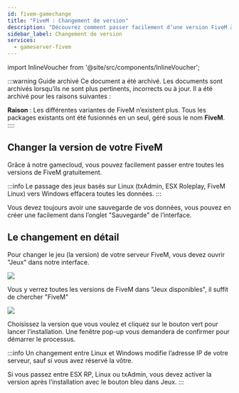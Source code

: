 ```yaml
---
id: fivem-gamechange
title: "FiveM : Changement de version"
description: "Découvrez comment passer facilement d’une version FiveM à une autre et gérer la configuration de votre serveur pour un gameplay optimal → En savoir plus maintenant"
sidebar_label: Changement de version
services:
  - gameserver-fivem
---
```


import InlineVoucher from '@site/src/components/InlineVoucher';



:::warning Guide archivé
Ce document a été archivé. Les documents sont archivés lorsqu’ils ne sont plus pertinents, incorrects ou à jour. Il a été archivé pour les raisons suivantes :

**Raison** : Les différentes variantes de FiveM n’existent plus. Tous les packages existants ont été fusionnés en un seul, géré sous le nom **FiveM**. 
::::



<InlineVoucher />

## Changer la version de votre FiveM
Grâce à notre gamecloud, vous pouvez facilement passer entre toutes les versions de FiveM gratuitement.

:::info
Le passage des jeux basés sur Linux (txAdmin, ESX Roleplay, FiveM Linux) vers Windows effacera toutes les données.
:::

Vous devez toujours avoir une sauvegarde de vos données, vous pouvez en créer une facilement dans l’onglet "Sauvegarde" de l’interface.

## Le changement en détail
Pour changer le jeu (la version) de votre serveur FiveM, vous devez ouvrir "Jeux" dans notre interface.

![](https://screensaver01.zap-hosting.com/index.php/s/n82YtN2DEkAeNpq/preview)

Vous y verrez toutes les versions de FiveM dans "Jeux disponibles", il suffit de chercher "FiveM"

![](https://screensaver01.zap-hosting.com/index.php/s/drTykzYs2527b7D/preview)

Choisissez la version que vous voulez et cliquez sur le bouton vert pour lancer l’installation. Une fenêtre pop-up vous demandera de confirmer pour démarrer le processus.

:::info
Un changement entre Linux et Windows modifie l’adresse IP de votre serveur, sauf si vous avez réservé la vôtre.

Si vous passez entre ESX RP, Linux ou txAdmin, vous devez activer la version après l’installation avec le bouton bleu dans Jeux.
:::

<InlineVoucher />